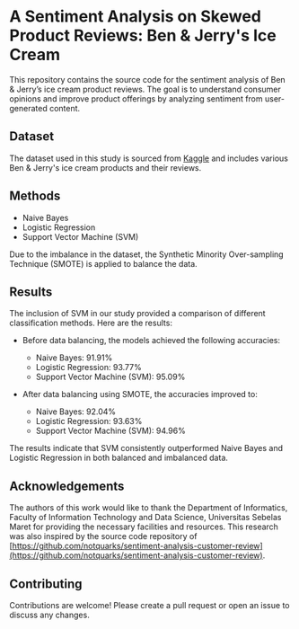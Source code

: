 # A Sentiment Analysis on Skewed Product Reviews: Ben & Jerry's Ice Cream

This repository contains the source code for the sentiment analysis of Ben & Jerry’s ice cream product reviews. The goal is to understand consumer opinions and improve product offerings by analyzing sentiment from user-generated content.

## Dataset
The dataset used in this study is sourced from [Kaggle](https://www.kaggle.com/datasets/tysonpo/ice-cream-dataset) and includes various Ben & Jerry's ice cream products and their reviews.

## Methods
- Naive Bayes
- Logistic Regression
- Support Vector Machine (SVM)

Due to the imbalance in the dataset, the Synthetic Minority Over-sampling Technique (SMOTE) is applied to balance the data.

## Results
The inclusion of SVM in our study provided a comparison of different classification methods. Here are the results:

- Before data balancing, the models achieved the following accuracies:
   - Naive Bayes: 91.91%
   - Logistic Regression: 93.77%
   - Support Vector Machine (SVM): 95.09%

- After data balancing using SMOTE, the accuracies improved to:
  - Naive Bayes: 92.04%
  - Logistic Regression: 93.63%
  - Support Vector Machine (SVM): 94.96%

The results indicate that SVM consistently outperformed Naive Bayes and Logistic Regression in both balanced and imbalanced data.

## Acknowledgements
The authors of this work would like to thank the Department of Informatics, Faculty of Information Technology and Data Science, Universitas Sebelas Maret for providing the necessary facilities and resources. This research was also inspired by the source code repository of [https://github.com/notquarks/sentiment-analysis-customer-review](https://github.com/notquarks/sentiment-analysis-customer-review).

## Contributing
Contributions are welcome! Please create a pull request or open an issue to discuss any changes.
